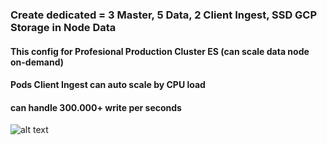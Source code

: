 ### Create dedicated = 3 Master, 5 Data, 2 Client Ingest, SSD GCP Storage in Node Data

#### This config for Profesional Production Cluster ES (can scale data node on-demand) ####
#### Pods Client Ingest can auto scale by CPU load ####
#### can handle 300.000+ write per seconds ####


![alt text](https://i.imgur.com/uCTJets.png)
